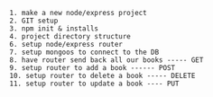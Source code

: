     1. make a new node/express project
    2. GIT setup
    3. npm init & installs
    4. project directory structure
    6. setup node/express router
    7. setup mongoos to connect to the DB
    8. have router send back all our books ----- GET
    9. setup router to add a book ------ POST
    10. setup router to delete a book ----- DELETE
    11. setup router to update a book ---- PUT

